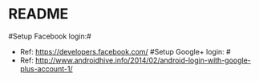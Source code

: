 # README #

#Setup Facebook login:#
* Ref: https://developers.facebook.com/
#Setup Google+ login: #
* Ref: http://www.androidhive.info/2014/02/android-login-with-google-plus-account-1/